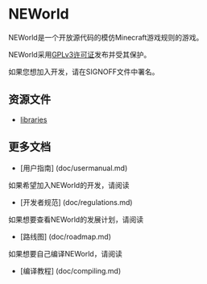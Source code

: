 # NEWorld

NEWorld是一个开放源代码的模仿Minecraft游戏规则的游戏。

NEWorld采用[GPLv3许可证](http://www.gnu.org/licenses/gpl.html)发布并受其保护。

如果您想加入开发，请在SIGNOFF文件中署名。

## 资源文件

* [libraries](http://pan.baidu.com/s/1bIXYPo)

## 更多文档

* [用户指南] (doc/usermanual.md)

如果希望加入NEWorld的开发，请阅读
* [开发者规范] (doc/regulations.md)

如果想要查看NEWorld的发展计划，请阅读
* [路线图] (doc/roadmap.md)

如果想要自己编译NEWorld，请阅读
* [编译教程] (doc/compiling.md)

